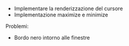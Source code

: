 - Implementare la renderizzazione del cursore
- Implementazione maximize e minimize

Problemi:
- Bordo nero intorno alle finestre
